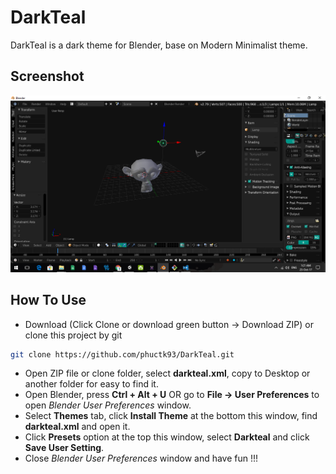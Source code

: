 # DarkTeal
DarkTeal is a dark theme for Blender, base on Modern Minimalist theme.

## Screenshot

![alt text](https://github.com/phuctk93/DarkTeal/raw/master/Screenshot.png "DarkTeal")

## How To Use
- Download (Click Clone or download green button -> Download ZIP) or clone this project by git
```bash
git clone https://github.com/phuctk93/DarkTeal.git
```
- Open ZIP file or clone folder, select **darkteal.xml**, copy to Desktop or another folder for easy to find it.
- Open Blender, press **Ctrl + Alt + U** OR go to **File -> User Preferences** to open *Blender User  Preferences* window.
- Select **Themes** tab, click **Install Theme** at the bottom this window, find **darkteal.xml** and open it.
- Click **Presets** option at the top this window, select **Darkteal** and click **Save User Setting**.
- Close *Blender User  Preferences* window and have fun !!!
